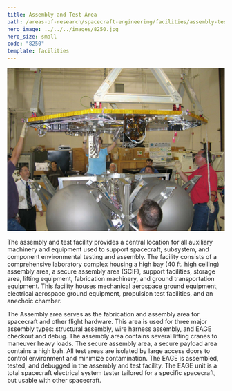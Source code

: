 ```yaml
---
title: Assembly and Test Area
path: /areas-of-research/spacecraft-engineering/facilities/assembly-test-area
hero_image: ../../../images/8250.jpg
hero_size: small
code: "8250"
template: facilities
---
```

![Assembly and Test facility](../../../images/assembly_and_test.jpg)

The assembly and test facility provides a central location for all auxiliary machinery and equipment used to support spacecraft, subsystem, and component environmental testing and assembly. The facility consists of a comprehensive laboratory complex housing a high bay (40 ft. high ceiling) assembly area, a secure assembly area (SCIF), support facilities, storage area, lifting equipment, fabrication machinery, and ground transportation equipment. This facility houses mechanical aerospace ground equipment, electrical aerospace ground equipment, propulsion test facilities, and an anechoic chamber.

The Assembly area serves as the fabrication and assembly area for spacecraft and other flight hardware. This area is used for three major assembly types: structural assembly, wire harness assembly, and EAGE checkout and debug. The assembly area contains several lifting cranes to maneuver heavy loads. The secure assembly area, a secure payload area contains a high bah. All test areas are isolated by large access doors to control environment and minimize contamination. The EAGE is assembled, tested, and debugged in the assembly and test facility. The EAGE unit is a total spacecraft electrical system tester tailored for a specific spacecraft, but usable with other spacecraft.

